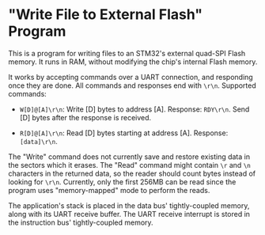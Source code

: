 # "Write File to External Flash" Program

This is a program for writing files to an STM32's external quad-SPI Flash memory. It runs in RAM, without modifying the chip's internal Flash memory.

It works by accepting commands over a UART connection, and responding once they are done. All commands and responses end with `\r\n`. Supported commands:

* `W[D]@[A]\r\n`: Write [D] bytes to address [A]. Response: `RDY\r\n`. Send [D] bytes after the response is received.

* `R[D]@[A]\r\n`: Read [D] bytes starting at address [A]. Response: `[data]\r\n`.

The "Write" command does not currently save and restore existing data in the sectors which it erases. The "Read" command might contain `\r` and `\n` characters in the returned data, so the reader should count bytes instead of looking for `\r\n`. Currently, only the first 256MB can be read since the program uses "memory-mapped" mode to perform the reads.

The application's stack is placed in the data bus' tightly-coupled memory, along with its UART receive buffer. The UART receive interrupt is stored in the instruction bus' tightly-coupled memory.

